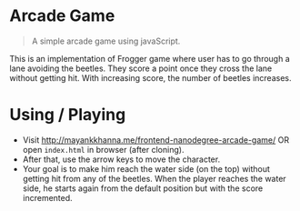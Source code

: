 # Arcade Game
> A simple arcade game using javaScript.

This is an implementation of Frogger game where user has to go through a lane avoiding the beetles.
They score a point once they cross the lane without getting hit.
With increasing score, the number of beetles increases.

# Using / Playing

* Visit http://mayankkhanna.me/frontend-nanodegree-arcade-game/ OR open `index.html` in browser (after cloning).
* After that, use the arrow keys to move the character.
* Your goal is to make him reach the water side (on the top) without getting hit from any of the beetles.
When the player reaches the water side, he starts again from the default position but with the score incremented.